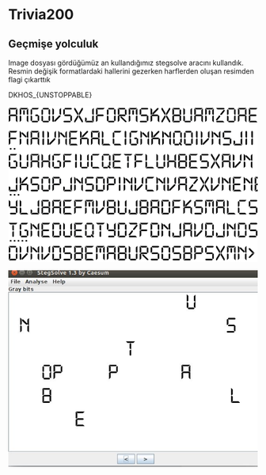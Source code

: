 # Trivia200 

## Geçmişe yolculuk

Image dosyası gördüğümüz an kullandığımız stegsolve aracını kullandık. Resmin değişik formatlardaki hallerini gezerken harflerden oluşan resimden flagi çıkarttık

DKHOS_{UNSTOPPABLE}

![ilk](https://github.com/csmali/hackedemedikki-CTF/blob/master/DKHOS/trivia/trivia200/noktalar.png "ilk")

![iki](https://github.com/csmali/hackedemedikki-CTF/blob/master/DKHOS/trivia/trivia200/noktalarstegsolve.jpg "iki")


